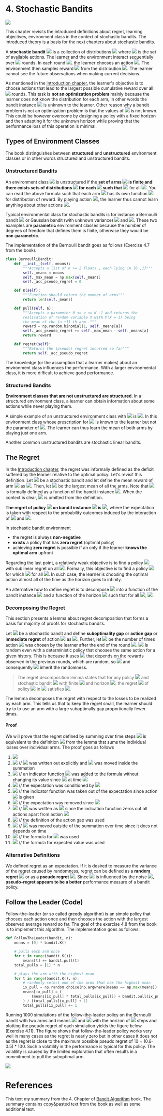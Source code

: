 # 4. Stochastic Bandits
<img width="" src="./assets/4_dices_small.jpg">

This chapter revisits the introduced definitions about regret, learning objectives, environment class in the context of stochastic bandits. The introduced theory is a basis for the next chapters about stochastic bandits.  

A **stochastic bandit** <img src="https://render.githubusercontent.com/render/math?math=v"> is a collection of distributions <img src="https://render.githubusercontent.com/render/math?math=(P_a: a \in A)"> where <img src="https://render.githubusercontent.com/render/math?math=A"> is the set of available actions. The learner and the environment interact sequentially over <img src="https://render.githubusercontent.com/render/math?math=n"> rounds. In each round <img src="https://render.githubusercontent.com/render/math?math=t \in \{1,2,...,n\}">, the learner chooses an action <img src="https://render.githubusercontent.com/render/math?math=P_{A_t} \in \A">. The environment then samples reward <img src="https://render.githubusercontent.com/render/math?math=X_t \in \mathbb{R}"> from the distribution <img src="https://render.githubusercontent.com/render/math?math=P_{A_t}">. The learner cannot see the future observations when making current decisions. 

As mentioned in the [Introduction chapter](1_introduction.md), the learner's objective is to choose actions that lead to the largest possible cumulative reward over all <img src="https://render.githubusercontent.com/render/math?math=n"> rounds. This task is **not an optimization problem** mainly because the learner does not know the distribution for each arm, in other words the bandit instance <img src="https://render.githubusercontent.com/render/math?math=v = (P_a: a \in A)"> is unknown to the learner. Other reason why a bandit problem is not an optimization problem is that the values of <img src="https://render.githubusercontent.com/render/math?math=n"> is not known. This could be however overcome by designing a policy with a fixed horizon and then adapting it for the unknown horizon while proving that the performance loss of this operation is minimal.  
 
## Types of Environment Classes
The book distinguishes between **structured** and **unstructured** environment classes or in other words structured and unstructured bandits.  

### Unstructured Bandits
An environment class <img src="https://render.githubusercontent.com/render/math?math=\varepsilon"> is unstructured if the **set of arms <img src="https://render.githubusercontent.com/render/math?math=A"> is finite and there exists sets of distributions <img src="https://render.githubusercontent.com/render/math?math=M_a"> for each <img src="https://render.githubusercontent.com/render/math?math=a \in A"> such that** <img src="https://render.githubusercontent.com/render/math?math=\varepsilon = \{v = (P_a: a \in A): P_a \in M_a"> for all <img src="https://render.githubusercontent.com/render/math?math=\a \in \A\}">. You can read the above formula such that each arm <img src="https://render.githubusercontent.com/render/math?math=a"> has its own function <img src="https://render.githubusercontent.com/render/math?math=P_a"> for distribution of reward. By playing action <img src="https://render.githubusercontent.com/render/math?math=a">, the learner thus cannot learn anything about other actions <img src="https://render.githubusercontent.com/render/math?math=b \neq a">.

Typical environmental class for stochastic bandits is for instance a Bernoulli bandit <img src="https://render.githubusercontent.com/render/math?math=\varepsilon_{B}^k = \{(B(\mu_i))_i : \mu \in [0,1]^k \}"> or Gaussian bandit (with unknown variance) <img src="https://render.githubusercontent.com/render/math?math=\varepsilon_{N}^k = \{(N(\mu_i, \sigma_{i}^2))_i : \mu \in \mathbb{R}^k "> and <img src="https://render.githubusercontent.com/render/math?math=\sigma^2 \in [0,\inf)^k \}">. These two examples are **parametric** environment classes because the number of degrees of freedom that defines them is finite, otherwise they would be **non-parametric**.

The implementation of the Bernoulli bandit goes as follows (Exercise 4.7 from the book).

```python
class BernoulliBandit:
    def __init__(self, means):
        """Accepts a list of K >= 2 floats , each lying in [0 ,1]"""
        self._means = means
        self._max_mean = np.max(self._means)
        self._acc_pseudo_regret = 0

    def K(self):
        """Function should return the number of arms"""
        return len(self._means)

    def pull(self, a):
        """Accepts a parameter 0 <= a <= K -1 and returns the
        realisation of random variable X with P(X = 1) being
        the mean of the (a +1) th arm ."""
        reward = np.random.binomial(1, self._means[a])
        self._acc_pseudo_regret += self._max_mean - self._means[a]
        return reward

    def regret(self):
        """Returns the (pseudo) regret incurred so far"""
        return self._acc_pseudo_regret
```

The knowledge (or the assumption that a learner makes) about an environment class influences the performance. With a larger environmental class, it is more difficult to achieve good performance.

### Structured Bandits
**Environment classes that are not unstructured are structured**. In a structured environment class, a learner can obtain information about some actions while never playing them. 

A simple example of an unstructured environment class with <img src="https://render.githubusercontent.com/render/math?math=A = \{1,2\}"> is <img src="https://render.githubusercontent.com/render/math?math=\varepsilon = \{(\mathrm{B}(\theta)), \mathrm{B}(1-\theta): \theta \in [0,1] \}">. In this environment class whose prescription for <img src="https://render.githubusercontent.com/render/math?math=\varepsilon"> is known to the learner but not the parameter of <img src="https://render.githubusercontent.com/render/math?math=\theta">. The learner can thus learn the mean of both arms by playing just one arm. 

Another common unstructured bandits are stochastic linear bandits. 

## The Regret
In the [Introduction chapter](1_introduction.md), the regret was informally defined as the deficit suffered by the learner relative to the optimal policy. Let's revisit this definition. Let <img src="https://render.githubusercontent.com/render/math?math=v = (P_a: a \in A)"> be a stochastic bandit and let define the mean reward of arm <img src="https://render.githubusercontent.com/render/math?math=a"> as <img src="https://render.githubusercontent.com/render/math?math=\mu_{a}(v) = \int_{\infinity}^{-\infinity} x \mathrm{d} P_a(x)">. Then, let <img src="https://render.githubusercontent.com/render/math?math=\mu^*(v) = \displaystyle\max_{a \in A} \mu_a(v)"> be the largest mean of all the arms. Note that <img src="https://render.githubusercontent.com/render/math?math=\mu_a(v)"> is formally defined as a function of the bandit instance <img src="https://render.githubusercontent.com/render/math?math=v">. When the context is clear, <img src="https://render.githubusercontent.com/render/math?math=v"> is omitted from the definition. 

**The regret of policy <img src="https://render.githubusercontent.com/render/math?math=\pi"> on bandit instance <img src="https://render.githubusercontent.com/render/math?math=v"> is <img src="https://render.githubusercontent.com/render/math?math=R_n(\pi, v) = n\mu^*(v) - \mathbf{E}[\sum_{t=1}^{\n} X_t]">**, where the expectation is taken with respect to the probability outcomes induced by the interaction of <img src="https://render.githubusercontent.com/render/math?math=\pi"> and <img src="https://render.githubusercontent.com/render/math?math=v">.

In stochastic bandit environment
 - the regret is always **non-negative**
 - **exists** a policy that has **zero regret** (optimal policy)
 - achieving **zero regret** is possible if an only if the learner **knows the optimal arm** upfront 
 
 Regarding the last point, a relatively weak objective is to find a policy <img src="https://render.githubusercontent.com/render/math?math=\pi"> with sublinear regret on all <img src="https://render.githubusercontent.com/render/math?math=v \in \varepsilon">. Formally, this objective is to find a policy <img src="https://render.githubusercontent.com/render/math?math=\pi"> for which <img src="https://render.githubusercontent.com/render/math?math=$\lim_{x \to \infinity} \dfrac{R_n(\pi, v)}{n} = n"> for all <img src="https://render.githubusercontent.com/render/math?math=v \in \varepsilon">. In such case, the learner is choosing the optimal action almost all of the time as the horizon goes to infinity. 

An alternative how to define regret is to decompose <img src="https://render.githubusercontent.com/render/math?math=R_n"> into a function of the bandit instance <img src="https://render.githubusercontent.com/render/math?math=C: \varepsilon \to [0, \infinity]"> and a function of the horizon <img src="https://render.githubusercontent.com/render/math?math=f: \mathbb{N} \to [0, \infinity)"> such that for all <img src="https://render.githubusercontent.com/render/math?math=n \in \mathbb{N}, v \in \varepsilon">, <img src="https://render.githubusercontent.com/render/math?math=R_n(\pi, v) \leq C(v)f(n)">. 

### Decomposing the Regret
This section presents a lemma about regret decomposition that forms a basis for majority of proofs for stochastic bandits.  

Let <img src="https://render.githubusercontent.com/render/math?math=v = (P_a: a \in A)"> be a stochastic bandit and define **suboptimality gap** or **action gap** or **immediate regret** of action <img src="https://render.githubusercontent.com/render/math?math=a">  as <img src="https://render.githubusercontent.com/render/math?math=\Delta_a(v) = u^*(v) - u_a(v)">. Further, let <img src="https://render.githubusercontent.com/render/math?math=T_a(t) = \sum_{s=1}^{\t} \mathbb{1} \{A_s = a\}"> be the number of times action <img src="https://render.githubusercontent.com/render/math?math=a"> was chosen by the learner after the end of the round <img src="https://render.githubusercontent.com/render/math?math=t">. <img src="https://render.githubusercontent.com/render/math?math=T_a(t)"> is random even with a deterministic policy that chooses the same action for a given history. This is because it uses <img src="https://render.githubusercontent.com/render/math?math=A_t"> that depends on the rewards observed in the previous rounds, which are random, so <img src="https://render.githubusercontent.com/render/math?math=A_t"> and consequently <img src="https://render.githubusercontent.com/render/math?math=T_a(t)"> inherit the randomness.

>The regret decomposition lemma states that for any policy <img src="https://render.githubusercontent.com/render/math?math=\pi"> and stochastic bandit <img src="https://render.githubusercontent.com/render/math?math=v"> with finite <img src="https://render.githubusercontent.com/render/math?math=A"> and horizon <img src="https://render.githubusercontent.com/render/math?math=n \in \mathbb{N}">, the regret <img src="https://render.githubusercontent.com/render/math?math=R_n"> of policy <img src="https://render.githubusercontent.com/render/math?math=\pi"> in <img src="https://render.githubusercontent.com/render/math?math=v"> satisfies 
<img src="https://render.githubusercontent.com/render/math?math=R_n = \sum_{a \in A} \Delta_a \mathbb{E}[T_a(n)]">.

The lemma decomposes the regret with respect to the losses to be realized by each arm. This  tells us that to keep the regret small, the learner should try to to use an arm with a large suboptimally gap proportionally fewer times.

#### Proof
We will prove that the regret defined by summing over time steps <img src="https://render.githubusercontent.com/render/math?math=R_n = n\mu^* - \mathbb{E}[S_n]"> is equivalent to the definition <img src="https://render.githubusercontent.com/render/math?math=\sum_{a \in A} \Delta_a \mathbb{E}[T_a(n)]"> from the lemma that sums the individual losses over individual arms. The proof goes as follows

1. <img src="https://render.githubusercontent.com/render/math?math=R_n = n\mu^* - \mathbb{E}[S_n]"> 
1. <img src="https://render.githubusercontent.com/render/math?math== \color{green}\sum_{t=1}^{n}\mathbb{E}[(u^* - X_t)]"> // <img src="https://render.githubusercontent.com/render/math?math=S_n"> was written out explicitly and <img src="https://render.githubusercontent.com/render/math?math=\mu^*"> was moved inside the summation  
1. <img src="https://render.githubusercontent.com/render/math?math== \color{green}\sum_{a \in A} \color{black}\sum_{t=1}^{n}\mathbb{E}[(u^* - X_t)\color{green}\mathbb{I}\{A_t = a\}\color{black}]"> // an indicator function <img src="https://render.githubusercontent.com/render/math?math=\mathbb{I}"> was added to the formula without changing its value since  <img src="https://render.githubusercontent.com/render/math?math=\sum_{a \in A}\mathbb{I}\{A_t = a\} = 1"> at time <img src="https://render.githubusercontent.com/render/math?math=t"> 
1. <img src="https://render.githubusercontent.com/render/math?math== \sum_{a \in A} \sum_{t=1}^{n}\mathbb{E}[(u^* - X_t)\mathbb{I}\{A_t = a\}|\color{green}A_t)\color{black}] \color{green} P(A_t=a)"> // the expectation was conditioned by <img src="https://render.githubusercontent.com/render/math?math=A_t">
1. <img src="https://render.githubusercontent.com/render/math?math== \sum_{a \in A} \sum_{t=1}^{n}\color{green}\mathbb{I}\{A_t = a\}\color{black}\mathbb{E}[(u^* - X_t)|A_t] P(A_t=a)"> // the indicator function was taken out of the expectation since action <img src="https://render.githubusercontent.com/render/math?math=A_t"> is given
1. <img src="https://render.githubusercontent.com/render/math?math== \sum_{a \in A} \sum_{t=1}^{n}\mathbb{I}\{A_t = a\}\color{green}(u^* - u_{A_t})\color{black} P(A_t=a)"> // the expectation was removed since <img src="https://render.githubusercontent.com/render/math?math=\mathbb{E}[X_t|A_t] = u_{A_t}">
1. <img src="https://render.githubusercontent.com/render/math?math== \sum_{a \in A} \sum_{t=1}^{n}\mathbb{I}\{A_t = a\}(u^* - \color{green}u_{A_a}\color{black}) P(A_t=a)"> // <img src="https://render.githubusercontent.com/render/math?math=u_{A_t}"> was written as <img src="https://render.githubusercontent.com/render/math?math=u_{a}"> since the indication function zeros out all actions apart from action <img src="https://render.githubusercontent.com/render/math?math=a">
1. <img src="https://render.githubusercontent.com/render/math?math== \sum_{a \in A} \sum_{t=1}^{n}\mathbb{I}\{A_t = a\}\color{green}\Delta_a\color{black} P(A_t=a)"> // the definition of the action gap was used
1. <img src="https://render.githubusercontent.com/render/math?math== \sum_{a \in A} \color{green}\Delta_a\color{black} \sum_{t=1}^{n}\mathbb{I}\{A_t = a\} P(A_t=a)"> // <img src="https://render.githubusercontent.com/render/math?math=\Delta_a"> was moved outside of the summation over time since it does not depends on time
1. <img src="https://render.githubusercontent.com/render/math?math== \sum_{a \in A} \Delta_a \color{green}T_a(n)\color{black} P(A_t=a)"> // the formula for <img src="https://render.githubusercontent.com/render/math?math=T_a(n)"> was used
1. <img src="https://render.githubusercontent.com/render/math?math== \sum_{a \in A} \Delta_a \color{green}\mathbb{E}[T_a(n)]"> // the formula for expected value was used 
 

### Alternative Definitions
We defined regret as an expectation. If it is desired to measure the variance of the regret caused by randomness, regret can be defined as a **random regret** <img src="https://render.githubusercontent.com/render/math?math=\widetilde{R_n} = n\mu^{*} - \sum_{t=1}^{n}X_t"> or as a **pseudo regret** <img src="https://render.githubusercontent.com/render/math?math=R_n = n\mu^{*} - \sum_{t=1}^{n}u_{A_t}">. Since  <img src="https://render.githubusercontent.com/render/math?math=\widetilde{R_n}"> is influenced by the noise <img src="https://render.githubusercontent.com/render/math?math=X_t - u_{A_t}">, **pseudo-regret appears to be a better** performance measure of a bandit policy.
 
## Follow the Leader (Code)
Follow-the-leader (or so called greedy algorithm) is an simple policy that chooses each action once and then chooses the action with the largest observed average reward so far. The goal of the exercise 4.8 from the book is to implement this algorithm. The implementation goes as follows:   

```python
def FollowTheLeader(bandit, n):
    means = [0] * bandit.K()

    # pulls each arm once
    for t in range(bandit.K()):
        means[t] += bandit.pull(t)
    total_pulls = [1] * n

    # plays the arm with the highest mean
    for t in range(bandit.K(), n):
        # randomly select one of the arms that has the highest mean
        ix_pull = np.random.choice(np.argwhere(means == np.max(means)).flatten())
        means[ix_pull] = (
            (means[ix_pull] * total_pulls[ix_pull]) + bandit.pull(ix_pull)
        ) / (total_pulls[ix_pull] + 1)
        total_pulls[ix_pull] += 1
```

Running 1000 simulations of the follow-the-leader policy on the Bernoulli bandit with two arms and means <img src="https://render.githubusercontent.com/render/math?math=\mu_1=0.5"> and <img src="https://render.githubusercontent.com/render/math?math=\mu_2=0.6"> with the horizon of <img src="https://render.githubusercontent.com/render/math?math=n=100"> steps and plotting the pseudo regret of each simulation yields the figure below (Exercise 4.11). The figure shows that follow-the-leader policy works very well in many cases as the regret is nearly zero but in other cases it does not as the regret is close to the maximum possible pseudo regret of 10 = (0.6-0.5) * 100. Such a volatility in the performance is typical for this policy. The volatility is caused by the limited exploration that often results in a commitment to pull the suboptimal arm.  

<img src="./assets/4_regret.png"> 

# References
This text *my* summary from the 4. Chapter of [Bandit Algorithm](https://tor-lattimore.com/downloads/book/book.pdf) book. The summary contains copy&pasted text from the book as well as some additional text. 
